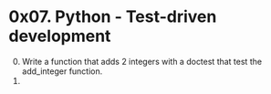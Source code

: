 # 0x07. Python - Test-driven development
0. Write a function that adds 2 integers with a doctest that test the add_integer function.
1.
